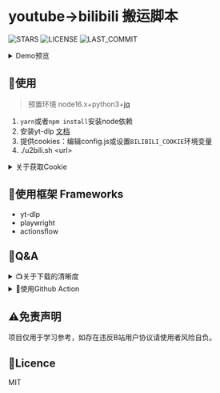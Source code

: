 # youtube->bilibili 搬运脚本
![STARS](https://img.shields.io/github/stars/ame-yu/u2bili?color=%231cd&style=for-the-badge)
![LICENSE](https://img.shields.io/github/license/ame-yu/u2bili?style=for-the-badge)
![LAST_COMMIT](https://img.shields.io/github/last-commit/ame-yu/u2bili?style=for-the-badge)
<details>
    <summary>Demo预览</summary>

![Preview](docs/preview.gif)
</details>

## 🍔使用
> 预置环境 node16.x+python3+[jq](https://github.com/stedolan/jq)
> 
1. `yarn`或者`npm install`安装node依赖
2. 安装yt-dlp [文档](https://github.com/yt-dlp/yt-dlp#installation)
3. 提供cookies：编辑config.js或设置`BILIBILI_COOKIE`环境变量
4. ./u2bili.sh \<url\>

<details>
    <summary>关于获取Cookie</summary>
    
登录后F12,Application(应用程序)面板，选择cookie进行查看。
![Cookie](docs/cookie.jpg)
填写[config.js](config.js)最后4个参数或设置`BILIBILI_COOKIE`环境变量
```
BILIBILI_COOKIE环境变量格式如下：
DedeUserID=XXX;DedeUserID__ckMd5=XXX;bili_jct=XXX;SESSDATA=XXX
```
👆 大概一个月更新一次bili_jct和SESSDATA
</details>

## 🍱使用框架 Frameworks
- yt-dlp
- playwright
- actionsflow

## 🧂Q&A
<details>
    <summary>📺关于下载的清晰度</summary>

如有装有ffmpeg则会自动选择高画质视频和高画质音频然后合并。
yt-dlp文档 [github.com/yt-dlp/yt-dlp#format-selection](https://github.com/yt-dlp/yt-dlp#format-selection)
</details>

<details>
    <summary>🍥使用Github Action</summary>

<h2 ><b>❗重要提示：请clone后push到自己的私有仓库，使用<a href="https://github.com/settings/billing">额度内action时间！<a></b></h2>
<br>

Actions面板设置Secret `BILIBILI_COOKIE` （必要步骤）
```
DedeUserID=XXX;DedeUserID__ckMd5=XXX;bili_jct=XXX;SESSDATA=XXX
```
👆 如果同时使用该账号登录网页端，容易刷新token，建议非日常用号

几个重要参数
- 扫描周期`schedule.cron` [.github/workflows/actionsflow.yml](.github/workflows/actionsflow.yml)
- 订阅频道`channel_id` [workflows/youtube.yml](workflows/youtube.yml)
- 视频条目过滤`filterScript` 默认只对比了时间选取24小时内的视频 [workflows/youtube.yml](workflows/youtube.yml)
  - [脚本文档](https://actionsflow.github.io/docs/workflow/#ontriggerconfigfilterscript)
  - [完整视频参数](https://actionsflow.github.io/docs/triggers/youtube/#outputs)
</details>

## ⚠免责声明
项目仅用于学习参考，如存在违反B站用户协议请使用者风险自负。

## 📜Licence
MIT

